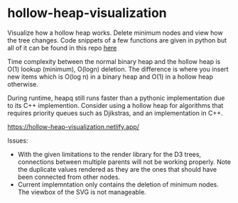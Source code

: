 # hollow-heap-visualization
Visualize how a hollow heap works. Delete minimum nodes and view how the tree changes. Code snippets of a few functions are given in python but all of it can be found in this repo [here](https://github.com/dong-alex/HollowHeaps)

Time complexity between the normal binary heap and the hollow heap is O(1) lookup (minimum), O(logn) deletion. The difference is where you insert new items which is O(log n) in a binary heap and O(1) in a hollow heap otherwise.

During runtime, heapq still runs faster than a pythonic implementation due to its C++ implemention. Consider using a hollow heap for algorithms that requires priority queues such as Djikstras, and an implementation in C++.

https://hollow-heap-visualization.netlify.app/

Issues:
- With the given limitations to the render library for the D3 trees, connections between multiple parents will not be working properly. Note the duplicate values rendered as they are the ones that should have been connected from other nodes.
- Current implemntation only contains the deletion of minimum nodes. The viewbox of the SVG is not manageable.
